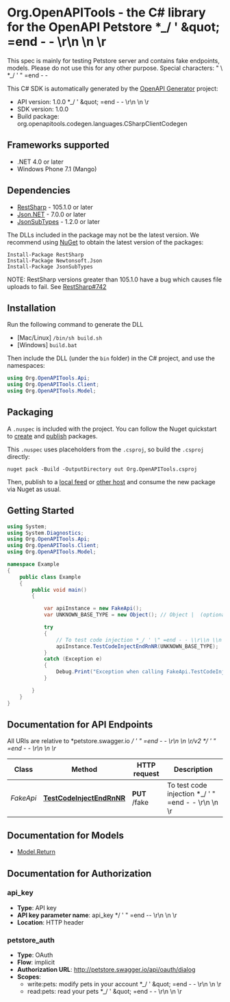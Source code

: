 # Org.OpenAPITools - the C# library for the OpenAPI Petstore *_/ &#39; \&quot; &#x3D;end - - \\r\\n \\n \\r

This spec is mainly for testing Petstore server and contains fake endpoints, models. Please do not use this for any other purpose. Special characters: \" \\  *_/ ' \" =end - -       

This C# SDK is automatically generated by the [OpenAPI Generator](https://openapi-generator.tech) project:

- API version: 1.0.0 *_/ &#39; \&quot; &#x3D;end - - \\r\\n \\n \\r
- SDK version: 1.0.0
- Build package: org.openapitools.codegen.languages.CSharpClientCodegen

<a name="frameworks-supported"></a>
## Frameworks supported
- .NET 4.0 or later
- Windows Phone 7.1 (Mango)

<a name="dependencies"></a>
## Dependencies
- [RestSharp](https://www.nuget.org/packages/RestSharp) - 105.1.0 or later
- [Json.NET](https://www.nuget.org/packages/Newtonsoft.Json/) - 7.0.0 or later
- [JsonSubTypes](https://www.nuget.org/packages/JsonSubTypes/) - 1.2.0 or later

The DLLs included in the package may not be the latest version. We recommend using [NuGet](https://docs.nuget.org/consume/installing-nuget) to obtain the latest version of the packages:
```
Install-Package RestSharp
Install-Package Newtonsoft.Json
Install-Package JsonSubTypes
```

NOTE: RestSharp versions greater than 105.1.0 have a bug which causes file uploads to fail. See [RestSharp#742](https://github.com/restsharp/RestSharp/issues/742)

<a name="installation"></a>
## Installation
Run the following command to generate the DLL
- [Mac/Linux] `/bin/sh build.sh`
- [Windows] `build.bat`

Then include the DLL (under the `bin` folder) in the C# project, and use the namespaces:
```csharp
using Org.OpenAPITools.Api;
using Org.OpenAPITools.Client;
using Org.OpenAPITools.Model;
```
<a name="packaging"></a>
## Packaging

A `.nuspec` is included with the project. You can follow the Nuget quickstart to [create](https://docs.microsoft.com/en-us/nuget/quickstart/create-and-publish-a-package#create-the-package) and [publish](https://docs.microsoft.com/en-us/nuget/quickstart/create-and-publish-a-package#publish-the-package) packages.

This `.nuspec` uses placeholders from the `.csproj`, so build the `.csproj` directly:

```
nuget pack -Build -OutputDirectory out Org.OpenAPITools.csproj
```

Then, publish to a [local feed](https://docs.microsoft.com/en-us/nuget/hosting-packages/local-feeds) or [other host](https://docs.microsoft.com/en-us/nuget/hosting-packages/overview) and consume the new package via Nuget as usual.

<a name="getting-started"></a>
## Getting Started

```csharp
using System;
using System.Diagnostics;
using Org.OpenAPITools.Api;
using Org.OpenAPITools.Client;
using Org.OpenAPITools.Model;

namespace Example
{
    public class Example
    {
        public void main()
        {

            var apiInstance = new FakeApi();
            var UNKNOWN_BASE_TYPE = new Object(); // Object |  (optional) 

            try
            {
                // To test code injection *_/ ' \" =end - - \\r\\n \\n \\r
                apiInstance.TestCodeInjectEndRnNR(UNKNOWN_BASE_TYPE);
            }
            catch (Exception e)
            {
                Debug.Print("Exception when calling FakeApi.TestCodeInjectEndRnNR: " + e.Message );
            }

        }
    }
}
```

<a name="documentation-for-api-endpoints"></a>
## Documentation for API Endpoints

All URIs are relative to *petstore.swagger.io *_/ ' \" =end - - \\r\\n \\n \\r/v2 *_/ ' \" =end - - \\r\\n \\n \\r*

Class | Method | HTTP request | Description
------------ | ------------- | ------------- | -------------
*FakeApi* | [**TestCodeInjectEndRnNR**](docs/FakeApi.md#testcodeinjectendrnnr) | **PUT** /fake | To test code injection *_/ ' \" =end - - \\r\\n \\n \\r


<a name="documentation-for-models"></a>
## Documentation for Models

 - [Model.Return](docs/Return.md)


<a name="documentation-for-authorization"></a>
## Documentation for Authorization

<a name="api_key"></a>
### api_key

- **Type**: API key
- **API key parameter name**: api_key  */ &#39; &quot; &#x3D;end -- \r\n \n \r
- **Location**: HTTP header

<a name="petstore_auth"></a>
### petstore_auth

- **Type**: OAuth
- **Flow**: implicit
- **Authorization URL**: http://petstore.swagger.io/api/oauth/dialog
- **Scopes**: 
  - write:pets: modify pets in your account  *_/ &#39; \&quot; &#x3D;end - - \\r\\n \\n \\r
  - read:pets: read your pets  *_/ &#39; \&quot; &#x3D;end - - \\r\\n \\n \\r

